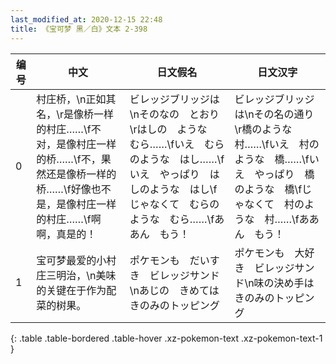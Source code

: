 ```yaml
---
last_modified_at: 2020-12-15 22:48
title: 《宝可梦 黑／白》文本 2-398
---
```

| 编号 | 中文 | 日文假名 | 日文汉字 |
| ---- | ---- | ---- | --- |
| 0 | 村庄桥，\n正如其名，\r是像桥一样的村庄……\f不对，是像村庄一样的桥……\f不，果然还是像桥一样的桥……\f好像也不是，是像村庄一样的村庄……\f啊啊，真是的！ | ビレッジブリッジは\nそのなの　とおり\rはしの　ような　むら……\fいえ　むらのような　はし……\fいえ　やっぱり　はしのような　はし\fじゃなくて　むらのような　むら……\fああん　もう！ | ビレッジブリッジは\nその名の通り\r橋のような　村……\fいえ　村のような　橋……\fいえ　やっぱり　橋のような　橋\fじゃなくて　村のような　村……\fああん　もう！ |
| 1 | 宝可梦最爱的小村庄三明治，\n美味的关键在于作为配菜的树果。 | ポケモンも　だいすき　ビレッジサンド\nあじの　きめては　きのみのトッピング | ポケモンも　大好き　ビレッジサンド\n味の決め手は　きのみのトッピング |
{: .table .table-bordered .table-hover .xz-pokemon-text .xz-pokemon-text-1 }